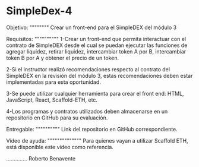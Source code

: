 # SimpleDex-4
Objetivo: 
""""""""
Crear un front-end para el SimpleDEX del módulo 3

Requisitos:
""""""""""
1-Crear un front-end que permita interactuar con el contrato de SimpleDEX desde el cual se puedan ejecutar las funciones de agregar liquidez, retirar liquidez, intercambiar token A por B, intercambiar token B por A y obtener el precio de un token.

2-Si el instructor realizó recomendaciones respecto al contrato del SimpleDEX en la revisión del módulo 3, estas recomendaciones deben estar implementadas para esta oportunidad.

3-Se puede utilizar cualquier herramienta para crear el front end: HTML, JavaScript, React, Scaffold-ETH, etc.

4-Los programas y contratos utilizados deben almacenarse en un repositorio en GitHub para su evaluación.

Entregable:
""""""""""
Link del repositorio en GitHub correspondiente.

Vídeo de ayuda:
""""""""""""""
Para quienes vayan a utilizar Scaffold ETH, está disponible este video como referencia.

..............
Roberto Benavente